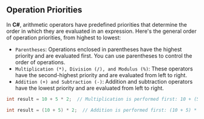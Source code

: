 ## Operation Priorities

In **C#**, arithmetic operators have predefined priorities that determine the order in which they are evaluated in an expression. Here's the general order of operation priorities, from highest to lowest:

- `Parentheses`: Operations enclosed in parentheses have the highest priority and are evaluated first. You can use parentheses to control the order of operations.
- `Multiplication (*), Division (/), and Modulus (%)`: These operators have the second-highest priority and are evaluated from left to right.
- `Addition (+) and Subtraction (-)`: Addition and subtraction operators have the lowest priority and are evaluated from left to right.

```csharp
int result = 10 + 5 * 2;  // Multiplication is performed first: 10 + (5 * 2) = 20
```

```csharp
int result = (10 + 5) * 2;  // Addition is performed first: (10 + 5) * 2 = 30
```
